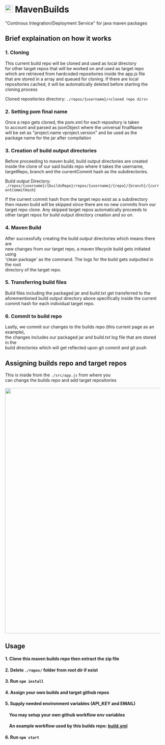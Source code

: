 # <img src="https://seeklogo.com/images/A/apache-logo-89257496F9-seeklogo.com.png" with="20px" height="25px"> MavenBuilds

"Continous Integration/Deployment Service" for java maven packages

## Brief explaination on how it works

### 1. Cloning
This current build repo will be cloned and used as local directory<br/>
for other target repos that will be worked on and used as target repo<br/>
which are retrieved from hardcoded repositories inside the app.js file<br/>
that are stored in a array and queued for cloning. If there are local<br/>
repositories cached, it will be automatically deleted before starting the cloning process

Cloned repositories directory:
``./repos/{username}/<cloned repo dirs>``<br/>

### 2. Setting pom final name
Once a repo gets cloned, the pom.xml for each repository is taken<br/>
to account and parsed as jsonObject where the universal finalName<br/>
will be set as "project.name vproject.version" and be used as the<br/>
package name for the jar after compilation

### 3. Creation of build output directories
Before proceeding to maven build, build output directories are created<br/>
inside the clone of our said builds repo where it takes the username,<br/>
targetRepo, branch and the currentCommit hash as the subdirectories.

Build output Directory:
``./repos/{username}/{buildsRepo}/repos/{username}/{repo}/{branch}/{currentCommitHash}``<br/>

If the current commit hash from the target repo exist as a subdirectory<br/>
then maven build will be skipped since there are no new commits from our<br/>
target repo clone. Any skipped target repos automatically proceeds to<br/>
other target repos for build output directory creation and so on.

### 4. Maven Build
After successfully creating the build output directories which means there are<br/>
new changes from our target repo, a maven lifecycle build gets initiated using<br/>
'clean package' as the command. The logs for the build gets outputted in the root<br/>
directory of the target repo. 

### 5. Transferring build files
Build files including the packaged jar and build.txt get transferred to the<br/>
aforementioned build output directory above specifically inside the current<br/>
commit hash for each individual target repo.

### 6. Commit to build repo
Lastly, we commit our changes to the builds repo (this current page as an example),<br/>
the changes includes our packaged jar and build.txt log file that are stored in the<br/>
build directories which will get reflected upon git commit and git push<br/>

## Assigning builds repo and target repos
This is inside from the ```./src/app.js``` from where you<br/>
can change the builds repo and add target repositories<br/><br/>
<img src="https://user-images.githubusercontent.com/88238718/180372206-e53b1561-701e-41cf-a282-bad773df002d.png" width="800px" heigh="650px">

## Usage
#### 1. Clone this maven builds repo then extract the zip file

#### 2. Delete ```./repos/``` folder from root dir if exist
 
#### 3. Run ```npm install```

#### 4. Assign your own builds and target github repos

#### 5. Supply needed environment variables (API_KEY and EMAIL)<br>
#### &nbsp;&nbsp;&nbsp;&nbsp;You may setup your own github workflow env variables
#### &nbsp;&nbsp;&nbsp;&nbsp;An example workflow used by this builds repo: [build.yml](https://github.com/FN-FAL113/MavenBuilds/blob/main/.github/workflows/build.yml)

#### 6. Run ```npm start```
